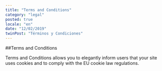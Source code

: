 ```yaml
---
title: "Terms and Conditions"
category: "legal"
posted: true
locale: "en"
date: "12/02/2019"
twinPost: "Términos y Condiciones"
---
```


##Terms and Conditions

Terms and Conditions allows you to elegantly inform users that your site uses cookies and to comply with the EU cookie law regulations.